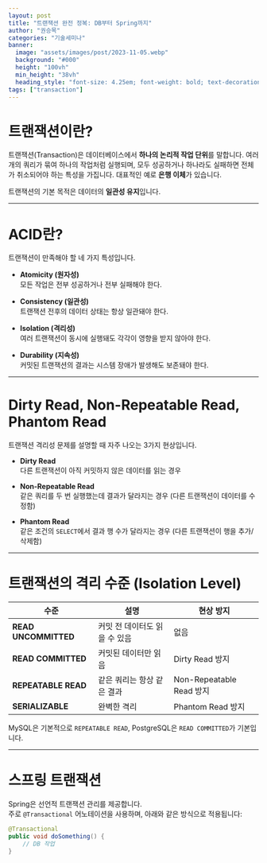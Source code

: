 ```yaml
---
layout: post  
title: "트랜잭션 완전 정복: DB부터 Spring까지"  
author: "권승목"  
categories: "기술세미나"  
banner:
  image: "assets/images/post/2023-11-05.webp"
  background: "#000"
  height: "100vh"
  min_height: "38vh"
  heading_style: "font-size: 4.25em; font-weight: bold; text-decoration: underline"
tags: ["transaction"]
---
```


# 트랜잭션이란?

트랜잭션(Transaction)은 데이터베이스에서 **하나의 논리적 작업 단위**를 말합니다. 여러 개의 쿼리가 묶여 하나의 작업처럼 실행되며, 모두 성공하거나 하나라도 실패하면 전체가 취소되어야 하는 특성을 가집니다. 대표적인 예로 **은행 이체**가 있습니다.

트랜잭션의 기본 목적은 데이터의 **일관성 유지**입니다.

---

# ACID란?

트랜잭션이 만족해야 할 네 가지 특성입니다.

- **Atomicity (원자성)**  
  모든 작업은 전부 성공하거나 전부 실패해야 한다.

- **Consistency (일관성)**  
  트랜잭션 전후의 데이터 상태는 항상 일관돼야 한다.

- **Isolation (격리성)**  
  여러 트랜잭션이 동시에 실행돼도 각각이 영향을 받지 않아야 한다.

- **Durability (지속성)**  
  커밋된 트랜잭션의 결과는 시스템 장애가 발생해도 보존돼야 한다.

---

# Dirty Read, Non-Repeatable Read, Phantom Read

트랜잭션 격리성 문제를 설명할 때 자주 나오는 3가지 현상입니다.

- **Dirty Read**  
  다른 트랜잭션이 아직 커밋하지 않은 데이터를 읽는 경우

- **Non-Repeatable Read**  
  같은 쿼리를 두 번 실행했는데 결과가 달라지는 경우 (다른 트랜잭션이 데이터를 수정함)

- **Phantom Read**  
  같은 조건의 `SELECT`에서 결과 행 수가 달라지는 경우 (다른 트랜잭션이 행을 추가/삭제함)

---

# 트랜잭션의 격리 수준 (Isolation Level)

| 수준 | 설명 | 현상 방지 |
|------|------|------------|
| **READ UNCOMMITTED** | 커밋 전 데이터도 읽을 수 있음 | 없음 |
| **READ COMMITTED** | 커밋된 데이터만 읽음 | Dirty Read 방지 |
| **REPEATABLE READ** | 같은 쿼리는 항상 같은 결과 | Non-Repeatable Read 방지 |
| **SERIALIZABLE** | 완벽한 격리 | Phantom Read 방지 |

MySQL은 기본적으로 `REPEATABLE READ`, PostgreSQL은 `READ COMMITTED`가 기본입니다.

---

# 스프링 트랜잭션

Spring은 선언적 트랜잭션 관리를 제공합니다.  
주로 `@Transactional` 어노테이션을 사용하며, 아래와 같은 방식으로 적용됩니다:

```java
@Transactional
public void doSomething() {
    // DB 작업
}
